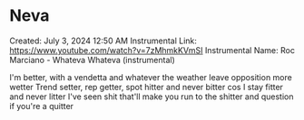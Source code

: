 # Neva

Created: July 3, 2024 12:50 AM
Instrumental Link: https://www.youtube.com/watch?v=7zMhmkKVmSI
Instrumental Name: Roc Marciano - Whateva Whateva (instrumental)

I'm better, with a vendetta and whatever the weather leave opposition more wetter
Trend setter, rep getter, spot hitter and never bitter cos I stay fitter and never litter
I've seen shit that'll make you run to the shitter and question if you're a quitter